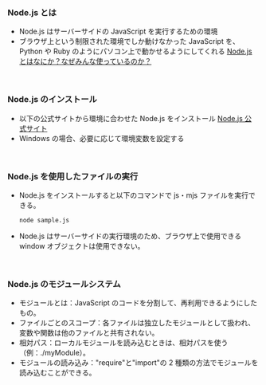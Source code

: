 ### Node.js とは

-   Node.js はサーバーサイドの JavaScript を実行するための環境
-   ブラウザ上という制限された環境でしか動けなかった JavaScript を、Python や Ruby のようにパソコン上で動かせるようにしてくれる
    [Node.js とはなにか？なぜみんな使っているのか？](https://qiita.com/non_cal/items/a8fee0b7ad96e67713eb)

<br/>

### Node.js のインストール

-   以下の公式サイトから環境に合わせた Node.js をインストール
    [Node.js 公式サイト](https://nodejs.org/en/)
-   Windows の場合、必要に応じて環境変数を設定する

<br/>

### Node.js を使用したファイルの実行

-   Node.js をインストールすると以下のコマンドで js・mjs ファイルを実行できる。

    ```
    node sample.js
    ```

-   Node.js はサーバーサイドの実行環境のため、ブラウザ上で使用できる window オブジェクトは使用できない。

<br/>

### Node.js のモジュールシステム

-   モジュールとは：JavaScript のコードを分割して、再利用できるようにしたもの。
-   ファイルごとのスコープ：各ファイルは独立したモジュールとして扱われ、変数や関数は他のファイルと共有されない。
-   相対パス：ローカルモジュールを読み込むときは、相対パスを使う（例：./myModule）。
-   モジュールの読み込み："require"と"import"の 2 種類の方法でモジュールを読み込むことができる。
